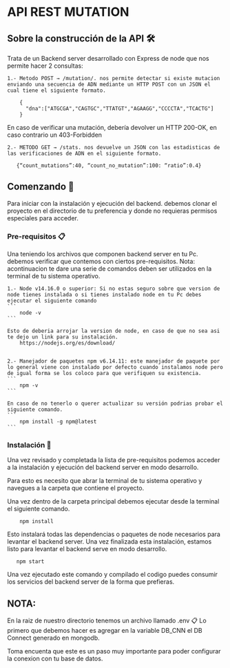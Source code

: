 # API REST MUTATION

## Sobre la construcción de la API 🛠️

Trata de un Backend server desarrollado con Express de node que nos permite hacer 2 consultas:
    
    1.- Metodo POST → /mutation/. nos permite detectar si existe mutacion enviando una secuencia de ADN mediante un HTTP POST con un JSON el cual tiene el siguiente formato.
```
    {
      "dna":["ATGCGA","CAGTGC","TTATGT","AGAAGG","CCCCTA","TCACTG"]
    }
```

En caso de verificar una mutación, debería devolver un HTTP 200-OK, en caso contrario un 403-Forbidden
    
    2.- METODO GET → /stats. nos devuelve un JSON con las estadisticas de las verificaciones de ADN en el siguiente formato.
 ```
    {“count_mutations”:40, “count_no_mutation”:100: “ratio”:0.4}
 ```
     
## Comenzando 🚀

Para iniciar con la instalación y ejecución del backend. debemos clonar el proyecto en el directorio de tu preferencia y donde no requieras permisos especiales para acceder.

### Pre-requisitos 📋

Una teniendo los archivos que componen backend server en tu Pc. debemos verificar que contemos con ciertos pre-requisitos. Nota: acontinuacion te dare una serie de comandos deben ser utilizados en la terminal de tu sistema operativo.

    1.- Node v14.16.0 o superior: Si no estas seguro sobre que version de node tienes instalada o si tienes instalado node en tu Pc debes ejecutar el siguiente comando 
    ```
        node -v
    ```

    Esto de deberia arrojar la version de node, en caso de que no sea asi te dejo un link para su instalación. 
        https://nodejs.org/es/download/


    2.- Manejador de paquetes npm v6.14.11: este manejador de paquete por lo general viene con instalado por defecto cuando instalamos node pero de igual forma se los coloco para que verifiquen su existencia.
    ```
        npm -v
    ```

    En caso de no tenerlo o querer actualizar su versión podrias probar el siguiente comando.
    ```
        npm install -g npm@latest
    ```

### Instalación 🔧

Una vez revisado y completada la lista de pre-requisitos podemos acceder a la instalación y ejecución del backend server en modo desarrollo.

Para esto es necesito que abrar la terminal de tu sistema operativo y navegues a la carpeta que contiene el proyecto.

Una vez dentro de la carpeta principal debemos ejecutar desde la terminal el siguiente comando.
```
    npm install
```

Esto instalará todas las dependencias o paquetes de node necesarios para levantar el backend server. Una vez finalizada esta instalación, estamos listo para levantar el backend serve en modo desarrollo.
```
   npm start
```

Una vez ejecutado este comando y compilado el codigo puedes consumir los servicios del backend server de la forma que prefieras.

## NOTA:
En la raiz de nuestro directorio tenemos un archivo llamado .env 📋  Lo primero que debemos hacer es agregar en la variable DB_CNN el DB Connect generado en mongodb.

Toma encuenta que este es un paso muy importante para poder configurar la conexion con tu base de datos.
